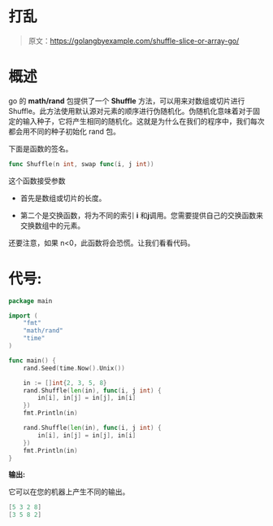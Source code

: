# 打乱

> 原文：<https://golangbyexample.com/shuffle-slice-or-array-go/>

# **概述**

go 的 **math/rand** 包提供了一个 **Shuffle** 方法，可以用来对数组或切片进行 Shuffle。此方法使用默认源对元素的顺序进行伪随机化。伪随机化意味着对于固定的输入种子，它将产生相同的随机化。这就是为什么在我们的程序中，我们每次都会用不同的种子初始化 rand 包。

下面是函数的签名。

```go
func Shuffle(n int, swap func(i, j int))
```

这个函数接受参数

*   首先是数组或切片的长度。

*   第二个是交换函数，将为不同的索引 **i** 和**j**调用。您需要提供自己的交换函数来交换数组中的元素。

还要注意，如果 n<0，此函数将会恐慌。让我们看看代码。

# **代号:**

```go
package main

import (
    "fmt"
    "math/rand"
    "time"
)

func main() {
    rand.Seed(time.Now().Unix())

    in := []int{2, 3, 5, 8}
    rand.Shuffle(len(in), func(i, j int) {
        in[i], in[j] = in[j], in[i]
    })
    fmt.Println(in)

    rand.Shuffle(len(in), func(i, j int) {
        in[i], in[j] = in[j], in[i]
    })
    fmt.Println(in)
}
```

**输出:**

它可以在您的机器上产生不同的输出。

```go
[5 3 2 8]
[3 5 8 2]
```